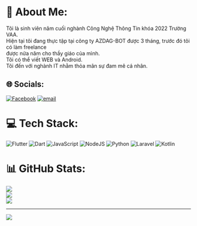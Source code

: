 # 💫 About Me:
Tôi là sinh viên năm cuối nghành Công Nghệ Thông Tin khóa 2022 Trường VAA.<br>Hiện tại tôi đang thực tập tại công ty AZDAG-BOT được 3 tháng, trước đó tôi có làm freelance<br>được nửa năm cho thầy giáo của mình.<br>Tôi có thể viết WEB và Android.<br>Tôi đến với nghành IT nhằm thỏa mãn sự đam mê cá nhân.


## 🌐 Socials:
[![Facebook](https://img.shields.io/badge/Facebook-%231877F2.svg?logo=Facebook&logoColor=white)](https://facebook.com/https://www.facebook.com/nhien100104/?locale=vi_VN) [![email](https://img.shields.io/badge/Email-D14836?logo=gmail&logoColor=white)](mailto:dinhhuunhien@gmail.com) 

# 💻 Tech Stack:
![Flutter](https://img.shields.io/badge/Flutter-%2302569B.svg?style=for-the-badge&logo=Flutter&logoColor=white) ![Dart](https://img.shields.io/badge/dart-%230175C2.svg?style=for-the-badge&logo=dart&logoColor=white) ![JavaScript](https://img.shields.io/badge/javascript-%23323330.svg?style=for-the-badge&logo=javascript&logoColor=%23F7DF1E) ![NodeJS](https://img.shields.io/badge/node.js-6DA55F?style=for-the-badge&logo=node.js&logoColor=white) ![Python](https://img.shields.io/badge/python-3670A0?style=for-the-badge&logo=python&logoColor=ffdd54) ![Laravel](https://img.shields.io/badge/laravel-%23FF2D20.svg?style=for-the-badge&logo=laravel&logoColor=white) ![Kotlin](https://img.shields.io/badge/kotlin-%237F52FF.svg?style=for-the-badge&logo=kotlin&logoColor=white)
# 📊 GitHub Stats:
![](https://github-readme-stats.vercel.app/api?username=nhien36hk&theme=onedark&hide_border=false&include_all_commits=false&count_private=false)<br/>
![](https://nirzak-streak-stats.vercel.app/?user=nhien36hk&theme=onedark&hide_border=false)<br/>
![](https://github-readme-stats.vercel.app/api/top-langs/?username=nhien36hk&theme=onedark&hide_border=false&include_all_commits=false&count_private=false&layout=compact)

---
[![](https://visitcount.itsvg.in/api?id=nhien36hk&icon=0&color=0)](https://visitcount.itsvg.in)

<!-- Proudly created with GPRM ( https://gprm.itsvg.in ) -->

